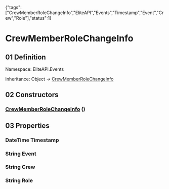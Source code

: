 {"tags":["CrewMemberRoleChangeInfo","EliteAPI","Events","Timestamp","Event","Crew","Role"],"status":1}

# CrewMemberRoleChangeInfo

## 01 Definition

Namespace: <span class='code'>EliteAPI.Events</span>

Inheritance: <span class='code'>Object</span> → <span class='code'>[CrewMemberRoleChangeInfo](../../EliteAPI/Events/CrewMemberRoleChangeInfo.html)</span>

## 02 Constructors

### <span class='code'>[CrewMemberRoleChangeInfo](../../EliteAPI/Events/CrewMemberRoleChangeInfo.html)</span> ()

## 03 Properties

### <span class='code'>DateTime</span> Timestamp

### <span class='code'>String</span> Event

### <span class='code'>String</span> Crew

### <span class='code'>String</span> Role

